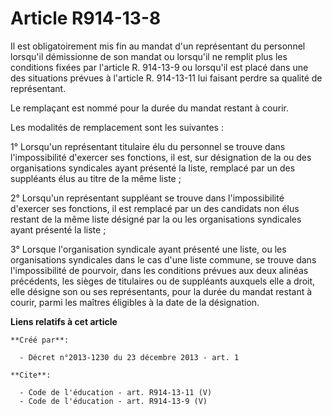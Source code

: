 # Article R914-13-8

Il est obligatoirement mis fin au mandat d'un représentant du personnel lorsqu'il démissionne de son mandat ou lorsqu'il ne
remplit plus les conditions fixées par l'article R. 914-13-9 ou lorsqu'il est placé dans une des situations prévues à
l'article R. 914-13-11 lui faisant perdre sa qualité de représentant. 

Le remplaçant est nommé pour la durée du mandat restant à courir. 

Les modalités de remplacement sont les suivantes : 

1° Lorsqu'un représentant titulaire élu du personnel se trouve dans l'impossibilité d'exercer ses fonctions, il est, sur
désignation de la ou des organisations syndicales ayant présenté la liste, remplacé par un des suppléants élus au titre de la
même liste ; 

2° Lorsqu'un représentant suppléant se trouve dans l'impossibilité d'exercer ses fonctions, il est remplacé par un des
candidats non élus restant de la même liste désigné par la ou les organisations syndicales ayant présenté la liste ; 

3° Lorsque l'organisation syndicale ayant présenté une liste, ou les organisations syndicales dans le cas d'une liste
commune, se trouve dans l'impossibilité de pourvoir, dans les conditions prévues aux deux alinéas précédents, les sièges de
titulaires ou de suppléants auxquels elle a droit, elle désigne son ou ses représentants, pour la durée du mandat restant à
courir, parmi les maîtres éligibles à la date de la désignation.

**Liens relatifs à cet article**

	**Créé par**:

	  - Décret n°2013-1230 du 23 décembre 2013 - art. 1

	**Cite**:

	  - Code de l'éducation - art. R914-13-11 (V)
	  - Code de l'éducation - art. R914-13-9 (V)
